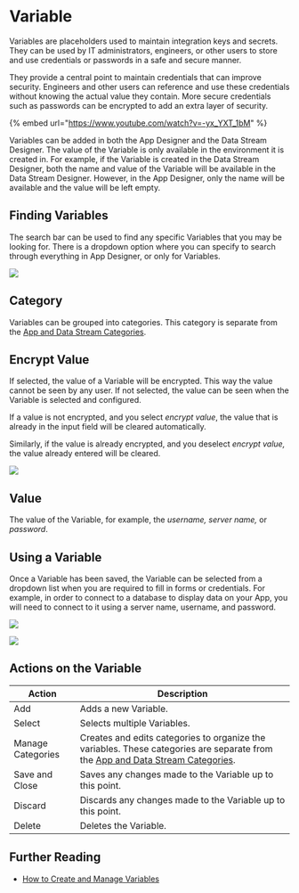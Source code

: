 # Variable

Variables are placeholders used to maintain integration keys and secrets. They can be used by IT administrators, engineers, or other users to store and use credentials or passwords in a safe and secure manner.

They provide a central point to maintain credentials that can improve security. Engineers and other users can reference and use these credentials without knowing the actual value they contain. More secure credentials such as passwords can be encrypted to add an extra layer of security.&#x20;

{% embed url="https://www.youtube.com/watch?v=-yx_YXT_1bM" %}

Variables can be added in both the App Designer and the Data Stream Designer. The value of the Variable is only available in the environment it is created in. For example, if the Variable is created in the Data Stream Designer, both the name and value of the Variable will be available in the Data Stream Designer. However, in the App Designer, only the name will be available and the value will be left empty.&#x20;

## Finding Variables

The search bar can be used to find any specific Variables that you may be looking for. There is a dropdown option where you can specify to search through everything in App Designer, or only for Variables.

![](../.gitbook/assets/Search-Variables.png)

## Category

Variables can be grouped into categories. This category is separate from the [App and Data Stream Categories](category.md).

## Encrypt Value

If selected, the value of a Variable will be encrypted. This way the value cannot be seen by any user. If not selected, the value can be seen when the Variable is selected and configured.

If a value is not encrypted, and you select _encrypt value_, the value that is already in the input field will be cleared automatically.&#x20;

Similarly, if the value is already encrypted, and you deselect _encrypt value,_ the value already entered will be cleared.&#x20;

![](../.gitbook/assets/Variables\_1.png)

## Value

The value of the Variable, for example, the _username, server name,_ or _password_.

## Using a Variable

Once a Variable has been saved, the Variable can be selected from a dropdown list when you are required to fill in forms or credentials. For example, in order to connect to a database to display data on your App, you will need to connect to it using a server name, username, and password.

![](../.gitbook/assets/Variables\_a.png)

![](../.gitbook/assets/Variables\_b.png)

## Actions on the Variable

| **Action**        | **Description**                                                                                                                               |
| ----------------- | --------------------------------------------------------------------------------------------------------------------------------------------- |
| Add               | Adds a new Variable.                                                                                                                          |
| Select            | Selects multiple Variables.                                                                                                                   |
| Manage Categories | Creates and edits categories to organize the variables. These categories are separate from the [App and Data Stream Categories](category.md). |
| Save and Close    | Saves any changes made to the Variable up to this point.                                                                                      |
| Discard           | Discards any changes made to the Variable up to this point.                                                                                   |
| Delete            | Deletes the Variable.                                                                                                                         |

## Further Reading

* [How to Create and Manage Variables](../how-tos/manage-variables.md)
